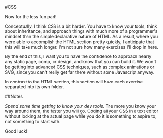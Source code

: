 #CSS

Now for the less fun part!

Conceptually, I think CSS is a bit harder. You have to know your tools, think about inheritance, and approach things with much more of a programmer's mindset than the simple declarative nature of HTML. As a result, where you were able to accomplish the HTML section pretty quickly, I anticipate that this will take much longer. I'm not sure how many exercises I'll drop in here.

By the end of this, I want you to have the confidence to approach nearly any static page, comp, or design, and know that you can build it. We won't be getting into advanced CSS techniques, such as complex animations or SVG, since you can't really get far there without some Javascript anyway.

In contrast to the HTML section, this section will have each exercise separated into its own folder.

##Notes

*Spend some time getting to know your dev tools.* The more you know your way around them, the faster you will go. Coding all your CSS in a text editor without looking at the actual page while you do it is something to aspire to, not something to start with. 

Good luck!
